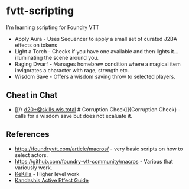 # fvtt-scripting
I'm learning scripting for Foundry VTT
* Apply Aura - Uses Sequencer to apply a small set of curated J2BA effects on tokens
* Light a Torch - Checks if you have one available and then lights it... illuminating the scene around you.
* Raging Dwarf - Manages homebrew condition where a magical item invigorates a character with rage, strength etc.
* Wisdom Save - Offers a wisdom saving throw to selected players.

## Cheat in Chat
* [[/r d20+@skills.wis.total # Corruption Check]]{Corruption Check} - calls for a wisdom save but does not ecaluate it.
## References
* https://foundryvtt.com/article/macros/ - very basic scripts on how to select actors.
* https://github.com/foundry-vtt-community/macros - Various that variously work.
* [KeKilla](https://github.com/Kekilla0/Personal-Macros/tree/master) - Higher level work
* [Kandashis Active Effect Guide](https://docs.google.com/document/d/1DuZaIFVq0YulDOvpahrfhZ6dK7LuclIRlGOtT0BIYEo/edit#heading=h.vfzevnk5ryre)
